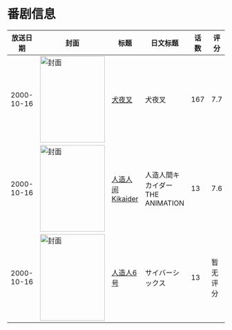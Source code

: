 # 番剧信息

|放送日期|封面|标题|日文标题|话数|评分|评分人数|
|---|---|---|---|---|---|---|
|2000-10-16|<img src="//lain.bgm.tv/pic/cover/c/ae/ef/2784_DiZ0d.jpg" alt="封面" style="width:150px;height:200px;object-fit:cover;">|[犬夜叉](https://bangumi.tv/subject/2784)|犬夜叉|167|7.7|4349人评分|
|2000-10-16|<img src="//lain.bgm.tv/pic/cover/c/8f/8d/18457_Ce9sD.jpg" alt="封面" style="width:150px;height:200px;object-fit:cover;">|[人造人间Kikaider](https://bangumi.tv/subject/18457)|人造人間キカイダーTHE ANIMATION|13|7.6|79人评分|
|2000-10-16|<img src="//lain.bgm.tv/pic/cover/c/9f/0f/88751_E7ahG.jpg" alt="封面" style="width:150px;height:200px;object-fit:cover;">|[人造人6号](https://bangumi.tv/subject/88751)|サイバーシックス|13|暂无评分|少于10人评分|

